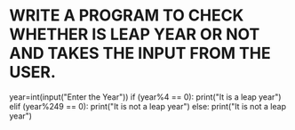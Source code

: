 # WRITE A PROGRAM TO CHECK WHETHER IS LEAP YEAR OR NOT AND TAKES THE INPUT FROM THE USER.
year=int(input("Enter the Year"))
if (year%4 == 0):
     print("It is  a leap year")
elif (year%249 == 0):
     print("It is not a leap year")
else:
     print("It is not a leap year")
